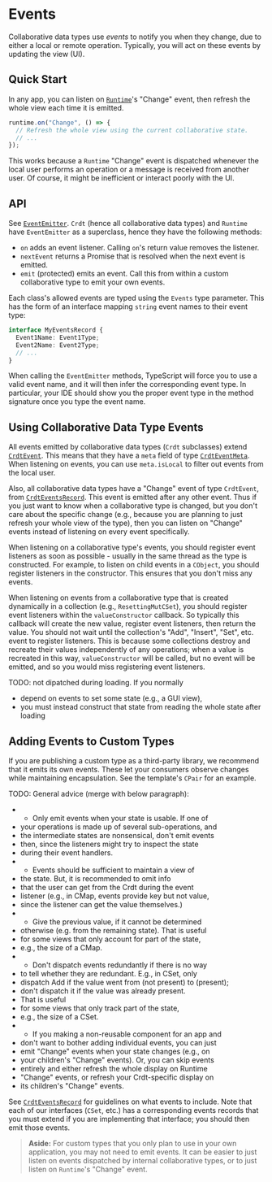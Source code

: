 # Events

Collaborative data types use _events_ to notify you when they change, due to either a local or remote operation. Typically, you will act on these events by updating the view (UI).

## Quick Start

In any app, you can listen on [`Runtime`](./typedoc/classes/Runtime.html)'s "Change" event, then refresh the whole view each time it is emitted.

```ts
runtime.on("Change", () => {
  // Refresh the whole view using the current collaborative state.
  // ...
});
```

This works because a `Runtime` "Change" event is dispatched whenever the local user performs an operation or a message is received from another user. Of course, it might be inefficient or interact poorly with the UI.

## API

See [`EventEmitter`](./typedoc/classes/EventEmitter.html). `Crdt` (hence all collaborative data types) and `Runtime` have `EventEmitter` as a superclass, hence they have the following methods:

- `on` adds an event listener. Calling `on`'s return value removes the listener.
- `nextEvent` returns a Promise that is resolved when the next event is emitted.
- `emit` (protected) emits an event. Call this from within a custom collaborative type to emit your own events.

Each class's allowed events are typed using the `Events` type parameter. This has the form of an interface mapping `string` event names to their event type:

```ts
interface MyEventsRecord {
  Event1Name: Event1Type;
  Event2Name: Event2Type;
  // ...
}
```

When calling the `EventEmitter` methods, TypeScript will force you to use a valid event name, and it will then infer the corresponding event type. In particular, your IDE should show you the proper event type in the method signature once you type the event name.

## Using Collaborative Data Type Events

All events emitted by collaborative data types (`Crdt` subclasses) extend [`CrdtEvent`](./typedoc/interfaces/CrdtEvent.html). This means that they have a `meta` field of type [`CrdtEventMeta`](./typedoc/interfaces/CrdtEventMeta.html). When listening on events, you can use `meta.isLocal` to filter out events from the local user.

Also, all collaborative data types have a "Change" event of type `CrdtEvent`, from [`CrdtEventsRecord`](./typedoc/interfaces/CrdtEventsRecord). This event is emitted after any other event. Thus if you just want to know when a collaborative type is changed, but you don't care about the specific change (e.g., because you are planning to just refresh your whole view of the type), then you can listen on "Change" events instead of listening on every event specifically.

When listening on a collaborative type's events, you should register event listeners as soon as possible - usually in the same thread as the type is constructed. For example, to listen on child events in a `CObject`, you should register listeners in the constructor. This ensures that you don't miss any events.

When listening on events from a collaborative type that is created dynamically in a collection (e.g., `ResettingMutCSet`), you should register event listeners within the `valueConstructor` callback. So typically this callback will create the new value, register event listeners, then return the value. You should not wait until the collection's "Add", "Insert", "Set", etc. event to register listeners. This is because some collections destroy and recreate their values independently of any operations; when a value is recreated in this way, `valueConstructor` will be called, but no event will be emitted, and so you would miss registering event listeners.

TODO: not dipatched during loading. If you normally

- depend on events to set some state (e.g., a GUI view),
- you must instead construct that state from reading the whole state after loading

## Adding Events to Custom Types

If you are publishing a custom type as a third-party library, we recommend that it emits its own events. These let your consumers observe changes while maintaining encapsulation. See the template's `CPair` for an example.

TODO: General advice (merge with below paragraph):

- - Only emit events when your state is usable. If one of
- your operations is made up of several sub-operations, and
- the intermediate states are nonsensical, don't emit events
- then, since the listeners might try to inspect the state
- during their event handlers.
- - Events should be sufficient to maintain a view of
- the state. But, it is recommended to omit info
- that the user can get from the Crdt during the event
- listener (e.g., in CMap, events provide key but not value,
- since the listener can get the value themselves.)
- - Give the previous value, if it cannot be determined
- otherwise (e.g. from the remaining state). That is useful
- for some views that only account for part of the state,
- e.g., the size of a CMap.
- - Don't dispatch events redundantly if there is no way
- to tell whether they are redundant. E.g., in CSet, only
- dispatch Add if the value went from (not present) to (present);
- don't dispatch it if the value was already present.
- That is useful
- for some views that only track part of the state,
- e.g., the size of a CSet.
- - If you making a non-reusable component for an app and
- don't want to bother adding individual events, you can just
- emit "Change" events when your state changes (e.g., on
- your children's "Change" events). Or, you can skip events
- entirely and either refresh the whole display on Runtime
- "Change" events, or refresh your Crdt-specific display on
- its children's "Change" events.

See [`CrdtEventsRecord`](./typedoc/interfaces/CrdtEventsRecord) for guidelines on what events to include. Note that each of our interfaces (`CSet`, etc.) has a corresponding events records that you must extend if you are implementing that interface; you should then emit those events.

> **Aside:** For custom types that you only plan to use in your own application, you may not need to emit events. It can be easier to just listen on events dispatched by internal collaborative types, or to just listen on `Runtime`'s "Change" event.

